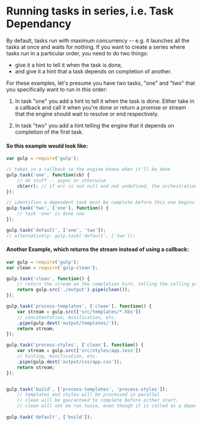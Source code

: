 # Running tasks in series, i.e. Task Dependancy

By default, tasks run with maximum concurrency -- e.g. it launches all the tasks at once and waits for nothing.
If you want to create a series where tasks run in a particular order, you need to do two things:

- give it a hint to tell it when the task is done,
- and give it a hint that a task depends on completion of another.

For these examples, let's presume you have two tasks, "one" and "two" that you specifically want to run in this order:

1. In task "one" you add a hint to tell it when the task is done.  Either take in a callback and call it when you're
done or return a promise or stream that the engine should wait to resolve or end respectively.

2. In task "two" you add a hint telling the engine that it depends on completion of the first task.

#### So this example would look like:

```javascript
var gulp = require('gulp');

// takes in a callback so the engine knows when it'll be done
gulp.task('one', function(cb) {
    // do stuff -- async or otherwise
    cb(err); // if err is not null and not undefined, the orchestration will stop, and 'two' will not run
});

// identifies a dependent task must be complete before this one begins
gulp.task('two', ['one'], function() {
    // task 'one' is done now
});

gulp.task('default', ['one', 'two']);
// alternatively: gulp.task('default', ['two']);
```

#### Another Example, which returns the stream instead of using a callback:  

```javascript
var gulp = require('gulp');
var clean = require('gulp-clean');

gulp.task('clean', function() {
    // return the stream as the completion hint, telling the calling process that this stream hs completed.  
    return gulp.src('./output').pipe(clean());
});

gulp.task('process-templates', ['clean'], function() {
    var stream = gulp.src(['src/templates/*.hbs'])
    // concatentation, minification, etc.
    .pipe(gulp.dest('output/templates/'));
    return stream;
});

gulp.task('process-styles', ['clean'], function() {
    var stream = gulp.src(['src/styles/app.less'])
    // hinting, minification, etc.
    .pipe(gulp.dest('output/css/app.css'));
    return stream;
});


gulp.task('build', ['process-templates', 'process-styles']);
    // templates and styles will be processed in parallel
    // clean will be gauranteed to complete before either start.  
    // clean will not be run twice, even though it is called as a dependancy twice
    
gulp.task('default', ['build']);
```

